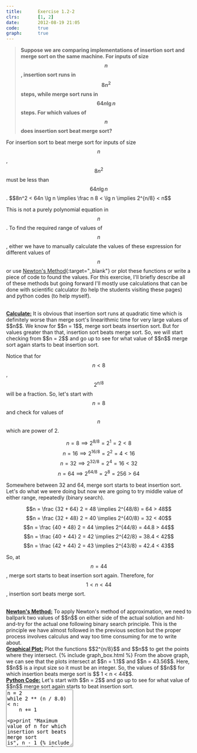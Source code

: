 ```yaml
---
title:      Exercise 1.2-2
clrs:       [1, 2]
date:       2012-08-19 21:05
code:       true
graph:      true
---
```


>**Suppose we are comparing implementations of insertion sort and merge sort on the same machine. For inputs of size $$n$$, insertion sort runs in $$8n^2$$ steps, while merge sort runs in $$64n \lg n$$ steps. For which values of $$n$$ does insertion sort beat merge sort?**

For insertion sort to beat merge sort for inputs of size $$n$$, $$8n^2$$ must be less than $$64n \lg n$$.
\$$8n^2 < 64n \lg n \implies \frac n 8 < \lg n \implies 2^{n/8} < n$$

This is not a purely polynomial equation in $$n$$.  To find the required range of values of $$n$$, either we have to manually calculate the values of these expression for different values of $$n$$ or use [Newton's Method](http://en.wikipedia.org/wiki/Newton%27s_method){:target="_blank"} or plot these functions or write a piece of code to found the values. For this exercise, I'll briefly describe all of these methods but going forward I'll mostly use calculations that can be done with scientific calculator (to help the students visiting these pages) and python codes (to help myself).


<br/>
<b><u>Calculate:</u></b>
It is obvious that insertion sort runs at quadratic time which is definitely worse than merge sort's linearithmic time for very large values of $$n$$. We know for $$n = 1$$, merge sort beats insertion sort. But for values greater than that, insertion sort beats merge sort. So, we will start checking from $$n = 2$$ and go up to see for what value of $$n$$ merge sort again starts to beat insertion sort.

Notice that for $$n < 8$$, $$2^{n/8}$$ will be a fraction. So, let's start with $$n = 8$$ and check for values of $$n$$ which are power of 2.

$$n = 8 \implies 2^{8/8} = 2^1 = 2 < 8$$
$$n = 16 \implies 2^{16/8} = 2^2 = 4 < 16$$
$$n = 32 \implies 2^{32/8} = 2^4 = 16 < 32$$
$$n = 64 \implies 2^{64/8} = 2^8 = 256 > 64$$

Somewhere between 32 and 64, merge sort starts to beat insertion sort. Let's do what we were doing but now we are going to try middle value of either range, repeatedly (binary search).

$$n = \frac {32 + 64} 2 = 48 \implies 2^{48/8} = 64 > 48$$
$$n = \frac {32 + 48} 2 = 40 \implies 2^{40/8} = 32 < 40$$
$$n = \frac {40 + 48} 2 = 44 \implies 2^{44/8} = 44.8 > 44$$
$$n = \frac {40 + 44} 2 = 42 \implies 2^{42/8} = 38.4 < 42$$
$$n = \frac {42 + 44} 2 = 43 \implies 2^{43/8} = 42.4 < 43$$

So, at $$n = 44$$, merge sort starts to beat insertion sort again. Therefore, for $$1 < n < 44$$, insertion sort beats merge sort.

<br/>
<b><u>Newton's Method:</u></b>
To apply Newton's method of approximation, we need to ballpark two values of $$n$$ on either side of the actual solution and hit-and-try for the actual one following binary search principle. This is the principle we have almost followed in the previous section but the proper process involves calculus and way too time consuming for me to write about.

<br/>
<b><u>Graphical Plot:</u></b>
Plot the functions $$2^{n/8}$$ and $$n$$ to get the points where they intersect.
{% include graph_box.html %}
<script type="text/javascript">
    var board = JXG.JSXGraph.initBoard('graph-box', {boundingbox:[-5, 60, 50, -5], axis:true, showCopyright:false, showNavigation:false});
    var merge = board.create('functiongraph', [function(x){return x;}], {withLabel: true, name: "Insertion Sort", label: {offset:[-40,40]}});
    var insrt = board.create('functiongraph', [function(x){return Math.pow(2, x/8.0);}], {withLabel: true, name: "Merge Sort", label: {offset:[200,50]}});
    var ans_1 = board.create('intersection', [merge, insrt, 0]);
    var ans_2 = board.create('intersection', [merge, insrt, 1]);
</script>
From the above graph, we can see that the plots intersect at $$n = 1.1$$ and $$n = 43.56$$. Here, $$n$$ is a input size so it must be an integer. So, the values of $$n$$ for which insertion beats merge sort is $$ 1 < n < 44$$.

<br/>
<b><u>Python Code:</u></b>
Let's start with $$n = 2$$ and go up to see for what value of $$n$$ merge sort again starts to beat insertion sort.

<div class="clrs-code-wrapper">
<textarea id="clrs-code" data-editor="python" rows="10">
n = 2
while 2 ** (n / 8.0) < n:
    n += 1

print "Maximum value of n for which insertion sort beats merge sort is", n - 1
{% include code_editor.html %}